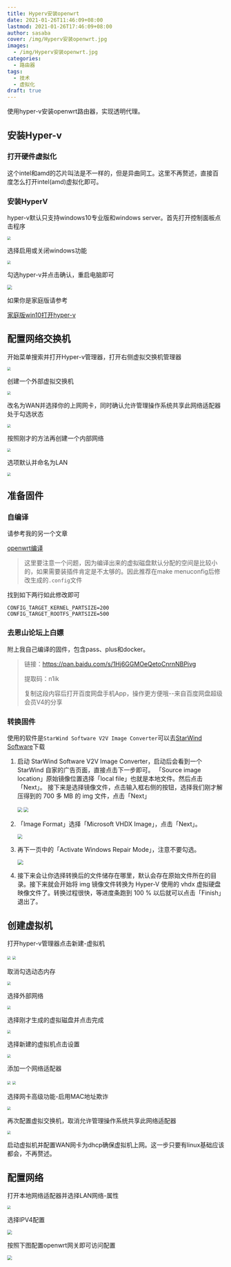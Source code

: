 ```yaml
---
title: Hyperv安装openwrt
date: 2021-01-26T11:46:09+08:00
lastmod: 2021-01-26T17:46:09+08:00
author: sasaba
cover: /img/Hyperv安装openwrt.jpg
images:
  - /img/Hyperv安装openwrt.jpg
categories:
  - 路由器
tags:
  - 技术
  - 虚拟化
draft: true
---
```


使用hyper-v安装openwrt路由器，实现透明代理。

<!--more-->

## 安装Hyper-v

### 打开硬件虚拟化

这个intel和amd的芯片叫法是不一样的，但是异曲同工。这里不再赘述，直接百度怎么打开intel(amd)虚拟化即可。

### 安装HyperV

hyper-v默认只支持windows10专业版和windows server。首先打开控制面板点击程序

<img src="https://sasaba-1256963938.cos.ap-shanghai.myqcloud.com/uPic20210126130957.png" style="zoom: 50%;" />

选择启用或关闭windows功能

<img src="https://sasaba-1256963938.cos.ap-shanghai.myqcloud.com/uPic20210126131105.png" style="zoom:50%;" />

勾选hyper-v并点击确认，重启电脑即可

<img src="https://sasaba-1256963938.cos.ap-shanghai.myqcloud.com/uPic20210126131136.png" style="zoom: 67%;" />

如果你是家庭版请参考

[家庭版win10打开hyper-v](https://jingyan.baidu.com/article/d7130635e5678113fcf4757f.html)

## 配置网络交换机

开始菜单搜索并打开Hyper-v管理器，打开右侧虚拟交换机管理器

<img src="https://sasaba-1256963938.cos.ap-shanghai.myqcloud.com/uPic20210126131414.png" style="zoom:50%;" />

创建一个外部虚拟交换机

<img src="https://sasaba-1256963938.cos.ap-shanghai.myqcloud.com/uPic20210126131516.png" style="zoom:50%;" />

改名为WAN并选择你的上网网卡，同时确认允许管理操作系统共享此网络适配器处于勾选状态

<img src="https://sasaba-1256963938.cos.ap-shanghai.myqcloud.com/uPic20210126131802.png" style="zoom:50%;" />

按照刚才的方法再创建一个内部网络

<img src="https://sasaba-1256963938.cos.ap-shanghai.myqcloud.com/uPic20210126131722.png" style="zoom:50%;" />

选项默认并命名为LAN

<img src="https://sasaba-1256963938.cos.ap-shanghai.myqcloud.com/uPic20210126131908.png" style="zoom:50%;" />

## 准备固件

### 自编译

请参考我的另一个文章

[openwrt编译](https://www.sasaba.net/posts/openwrt/)

> 这里要注意一个问题，因为编译出来的虚拟磁盘默认分配的空间是比较小的，如果需要装插件肯定是不太够的。因此推荐在make menuconfig后修改生成的`.config`文件

找到如下两行如此修改即可

```
CONFIG_TARGET_KERNEL_PARTSIZE=200
CONFIG_TARGET_ROOTFS_PARTSIZE=500
```

### 去恩山论坛上白嫖

附上我自己编译的固件，包含pass、plus和docker。

> 链接：https://pan.baidu.com/s/1Hj6GGMOeQetoCnrnNBPivg 
>
> 提取码：n1ik 
>
> 复制这段内容后打开百度网盘手机App，操作更方便哦--来自百度网盘超级会员V4的分享

### 转换固件

使用的软件是`StarWind Software V2V Image Converter`可以去[StarWind Software](https://www.starwindsoftware.com/starwind-v2v-converter)下载

1. 启动 StarWind Software V2V Image Converter，启动后会看到一个 StarWind 自家的广告页面，直接点击下一步即可。 「Source image location」原始镜像位置选择「local file」也就是本地文件。然后点击「Next」。 接下来是选择镜像文件，点击输入框右侧的按钮，选择我们刚才解压得到的 700 多 MB 的 img 文件，点击「Next」

   <img src="https://sasaba-1256963938.cos.ap-shanghai.myqcloud.com/uPic20210126132900.png" style="zoom:67%;" />

   <img src="https://sasaba-1256963938.cos.ap-shanghai.myqcloud.com/uPic20210126132920.png" style="zoom:67%;" />

2. 「Image Format」选择「Microsoft VHDX Image」，点击「Next」。 

   <img src="https://sasaba-1256963938.cos.ap-shanghai.myqcloud.com/uPic20210126132945.png" style="zoom:67%;" />

3. 再下一页中的「Activate Windows Repair Mode」，注意不要勾选。 

   <img src="https://sasaba-1256963938.cos.ap-shanghai.myqcloud.com/uPic20210126133016.png" style="zoom:80%;" />

4. 接下来会让你选择转换后的文件储存在哪里，默认会存在原始文件所在的目录。接下来就会开始将 img 镜像文件转换为 Hyper-V 使用的 vhdx 虚拟硬盘映像文件了。转换过程很快，等进度条跑到 100 % 以后就可以点击「Finish」退出了。

## 创建虚拟机

打开hyper-v管理器点击新建-虚拟机

<img src="https://sasaba-1256963938.cos.ap-shanghai.myqcloud.com/uPic20210126160846.png" style="zoom: 50%;" />

<img src="https://sasaba-1256963938.cos.ap-shanghai.myqcloud.com/uPic20210126160909.png" style="zoom:50%;" />

取消勾选动态内存

<img src="https://sasaba-1256963938.cos.ap-shanghai.myqcloud.com/uPic20210126160934.png" style="zoom:50%;" />

选择外部网络

<img src="https://sasaba-1256963938.cos.ap-shanghai.myqcloud.com/uPic20210126161023.png" style="zoom:50%;" />

选择刚才生成的虚拟磁盘并点击完成

<img src="https://sasaba-1256963938.cos.ap-shanghai.myqcloud.com/uPic20210126161114.png" style="zoom:50%;" />

选择新建的虚拟机点击设置

<img src="https://sasaba-1256963938.cos.ap-shanghai.myqcloud.com/uPic20210126162412.png" style="zoom:50%;" />

添加一个网络适配器

<img src="https://sasaba-1256963938.cos.ap-shanghai.myqcloud.com/uPic20210126162439.png" style="zoom:50%;" />

<img src="https://sasaba-1256963938.cos.ap-shanghai.myqcloud.com/uPic20210126162512.png" style="zoom:50%;" />

选择网卡高级功能-启用MAC地址欺诈

<img src="https://sasaba-1256963938.cos.ap-shanghai.myqcloud.com/uPic20210126162736.png" style="zoom:50%;" />

再次配置虚拟交换机，取消允许管理操作系统共享此网络适配器

<img src="https://sasaba-1256963938.cos.ap-shanghai.myqcloud.com/uPic20210126162927.png" style="zoom: 50%;" />

启动虚拟机并配置WAN网卡为dhcp确保虚拟机上网。这一步只要有linux基础应该都会，不再赘述。

## 配置网络

打开本地网络适配器并选择LAN网络-属性

<img src="https://sasaba-1256963938.cos.ap-shanghai.myqcloud.com/uPic20210126163206.png" style="zoom:50%;" />

选择IPV4配置

<img src="https://sasaba-1256963938.cos.ap-shanghai.myqcloud.com/uPic20210126163303.png" style="zoom:67%;" />



按照下图配置openwrt网关即可访问配置

<img src="https://sasaba-1256963938.cos.ap-shanghai.myqcloud.com/uPic20210126163401.png" style="zoom:67%;" />